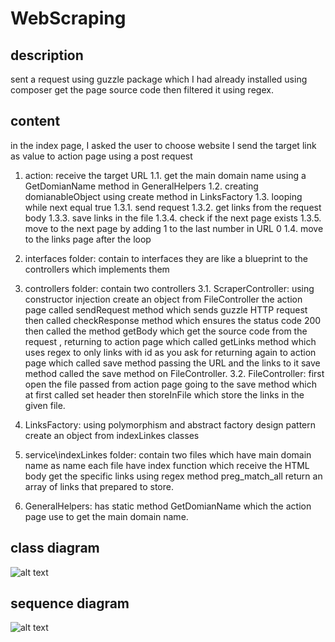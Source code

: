 # WebScraping

## description
sent a request using guzzle package which I had already installed using composer get the page source code then filtered it using regex.

## content
in the index page, I asked the user to choose website I send the target link as value to action page using a post request 

1. action:  receive the target URL 
 1.1. get the main domain name using a GetDomianName method in GeneralHelpers 
 1.2. creating domianableObject using create method in LinksFactory
 1.3. looping while next equal true
     1.3.1. send request 
     1.3.2. get links from the request body 
     1.3.3. save links in the file
     1.3.4. check if the next page exists
     1.3.5. move to the next page by adding 1  to the last number in URL 0 
1.4. move to the links page after the loop

2. interfaces folder: contain to interfaces they are like a blueprint to the controllers which implements them

3. controllers folder: contain two controllers
 3.1. ScraperController: using constructor injection create an object from FileController the action page called sendRequest method which  sends guzzle HTTP  request then called checkResponse method which ensures the status code 200 then called the method getBody which get the source code from the request , returning to action page which called getLinks method which uses regex to only links with id as you ask for returning again to action page which called save method passing the URL and the links to it save method called the save method on FileController.
 3.2. FileController: first open the file passed from action page going to the save method which at first called set header then storeInFile which store the links in the given file.

4. LinksFactory: using polymorphism and abstract factory design pattern create an object from indexLinkes classes 

5. service\indexLinkes folder: contain two files which have main domain name as name each file have index function which receive the HTML body get the specific links using regex method preg_match_all return an array of links that prepared to store.

6. GeneralHelpers: has static method GetDomianName which the action page use to get the main domain name.

## class diagram 
 ![alt text](https://github.com/ahmedwael49674/webScraping/blob/master/analysis/Class%20diagram.jpg)
 
 ## sequence  diagram 
 ![alt text](https://github.com/ahmedwael49674/webScraping/blob/master/analysis/sequence%20diagram.jpg)
 
 
  
